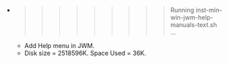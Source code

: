 * >>>>>>>>> Running inst-min-win-jwm-help-manuals-text.sh ...
  * Add Help menu in JWM.
  * Disk size = 2518596K. Space Used = 36K.

